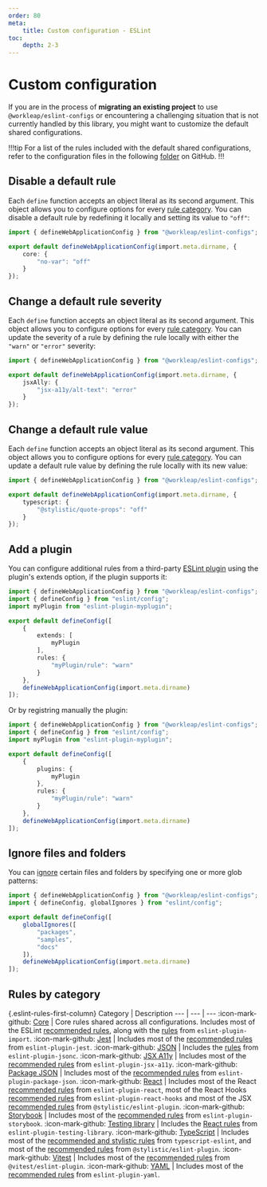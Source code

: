 ```yaml
---
order: 80
meta:
    title: Custom configuration - ESLint
toc:
    depth: 2-3
---
```


# Custom configuration

If you are in the process of **migrating an existing project** to use `@workleap/eslint-configs` or encountering a challenging situation that is not currently handled by this library, you might want to customize the default shared configurations.

!!!tip
For a list of the rules included with the default shared configurations, refer to the configuration files in the following [folder](https://github.com/workleap/wl-web-configs/tree/main/packages/eslint-configs/src/by-project-type) on GitHub.
!!!

## Disable a default rule

Each `define` function accepts an object literal as its second argument. This object allows you to configure options for every [rule category](#rules-by-category). You can disable a default rule by redefining it locally and setting its value to `"off"`:

```ts !#4-6 eslint.config.ts
import { defineWebApplicationConfig } from "@workleap/eslint-configs";

export default defineWebApplicationConfig(import.meta.dirname, {
    core: {
        "no-var": "off"
    }
});
```

## Change a default rule severity

Each `define` function accepts an object literal as its second argument. This object allows you to configure options for every [rule category](#rules-by-category). You can update the severity of a rule by defining the rule locally with either the `"warn"` or `"error"` severity:

```ts !#4-6 eslint.config.ts
import { defineWebApplicationConfig } from "@workleap/eslint-configs";

export default defineWebApplicationConfig(import.meta.dirname, {
    jsxAlly: {
        "jsx-a11y/alt-text": "error"
    }
});
```

## Change a default rule value

Each `define` function accepts an object literal as its second argument. This object allows you to configure options for every [rule category](#rules-by-category). You can update a default rule value by defining the rule locally with its new value:

```ts !#4-6 eslint.config.ts
import { defineWebApplicationConfig } from "@workleap/eslint-configs";

export default defineWebApplicationConfig(import.meta.dirname, {
    typescript: {
        "@stylistic/quote-props": "off"
    }
});
```

## Add a plugin

You can configure additional rules from a third-party [ESLint plugin](https://eslint.org/docs/latest/use/configure/plugins) using the plugin's extends option, if the plugin supports it:

```ts !#6-13 eslint.config.ts
import { defineWebApplicationConfig } from "@workleap/eslint-configs";
import { defineConfig } from "eslint/config";
import myPlugin from "eslint-plugin-myplugin";

export default defineConfig([
    {
        extends: [
            myPlugin
        ],
        rules: {
            "myPlugin/rule": "warn" 
        }
    },
    defineWebApplicationConfig(import.meta.dirname)
]);
```

Or by registring manually the plugin:

```ts !#6-13 eslint.config.ts
import { defineWebApplicationConfig } from "@workleap/eslint-configs";
import { defineConfig } from "eslint/config";
import myPlugin from "eslint-plugin-myplugin";

export default defineConfig([
    {
        plugins: {
            myPlugin
        },
        rules: {
            "myPlugin/rule": "warn" 
        }
    },
    defineWebApplicationConfig(import.meta.dirname)
]);
```

## Ignore files and folders

You can [ignore](https://eslint.org/docs/latest/use/configure/ignore) certain files and folders by specifying one or more glob patterns:

```ts !#5-9 eslint.config.ts
import { defineWebApplicationConfig } from "@workleap/eslint-configs";
import { defineConfig, globalIgnores } from "eslint/config";

export default defineConfig([
    globalIgnores([
        "packages",
        "samples",
        "docs"
    ]),
    defineWebApplicationConfig(import.meta.dirname)
]);
```

## Rules by category

{.eslint-rules-first-column}
Category | Description
--- | --- | ---
:icon-mark-github: [Core](https://github.com/workleap/wl-web-configs/blob/main/packages/eslint-configs/src/core.ts) | Core rules shared across all configurations. Includes most of the ESLint [recommended rules](https://eslint.org/docs/latest/rules/), along with the [rules](https://github.com/import-js/eslint-plugin-import?tab=readme-ov-file#rules) from `eslint-plugin-import`.
:icon-mark-github: [Jest](https://github.com/workleap/wl-web-configs/blob/main/packages/eslint-configs/src/jest.ts) | Includes most of the [recommended rules](https://github.com/testing-library/eslint-plugin-jest-dom?tab=readme-ov-file#supported-rules) from `eslint-plugin-jest`.
:icon-mark-github: [JSON](https://github.com/workleap/wl-web-configs/blob/main/packages/eslint-configs/src/json.ts) | Includes the [rules](https://github.com/ota-meshi/eslint-plugin-jsonc?tab=readme-ov-file#jsonc-rules) from `eslint-plugin-jsonc`.
:icon-mark-github: [JSX A11y](https://github.com/workleap/wl-web-configs/blob/main/packages/eslint-configs/src/jsxAlly.ts) | Includes most of the [recommended rules](https://github.com/jsx-eslint/eslint-plugin-jsx-a11y?tab=readme-ov-file#supported-rules) from `eslint-plugin-jsx-a11y`.
:icon-mark-github: [Package JSON](https://github.com/workleap/wl-web-configs/blob/main/packages/eslint-configs/src/packageJson.ts) | Includes most of the [recommended rules](https://github.com/JoshuaKGoldberg/eslint-plugin-package-json?tab=readme-ov-file#supported-rules) from `eslint-plugin-package-json`.
:icon-mark-github: [React](https://github.com/workleap/wl-web-configs/blob/main/packages/eslint-configs/src/react.ts) | Includes most of the React [recommended rules](https://github.com/jsx-eslint/eslint-plugin-react?tab=readme-ov-file#list-of-supported-rules) from `eslint-plugin-react`, most of the React Hooks [recommended rules](https://react.dev/reference/eslint-plugin-react-hooks) from `eslint-plugin-react-hooks` and most of the JSX [recommended rules](https://eslint.style/rules?filter=jsx) from `@stylistic/eslint-plugin`.
:icon-mark-github: [Storybook](https://github.com/workleap/wl-web-configs/blob/main/packages/eslint-configs/src/storybook.ts) | Includes most of the [recommended rules](https://github.com/storybookjs/eslint-plugin-storybook?tab=readme-ov-file#supported-rules-and-configurations) from `eslint-plugin-storybook`.
:icon-mark-github: [Testing library](https://github.com/workleap/wl-web-configs/blob/main/packages/eslint-configs/src/core.ts) | Includes the [React rules](https://github.com/testing-library/eslint-plugin-testing-library?tab=readme-ov-file#supported-rules) from `eslint-plugin-testing-library`.
:icon-mark-github: [TypeScript](https://github.com/workleap/wl-web-configs/blob/main/packages/eslint-configs/src/typescript.ts) | Includes most of the [recommended and stylistic rules](https://github.com/workleap/wl-web-configs/blob/main/packages/eslint-configs/src/testingLibrary.ts) from `typescript-eslint`, and most of the [recommended rules](https://eslint.style/rules) from `@stylistic/eslint-plugin`.
:icon-mark-github: [Vitest](https://github.com/workleap/wl-web-configs/blob/main/packages/eslint-configs/src/vitest.ts) | Includes most of the [recommended rules](https://github.com/vitest-dev/eslint-plugin-vitest?tab=readme-ov-file#rules) from `@vitest/eslint-plugin`.
:icon-mark-github: [YAML](https://github.com/workleap/wl-web-configs/blob/main/packages/eslint-configs/src/yaml.ts) | Includes most of the [recommended rules](https://github.com/aminya/eslint-plugin-yaml) from `eslint-plugin-yaml`.
